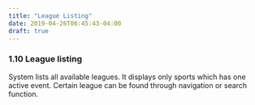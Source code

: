 ```yaml
---
title: "League Listing"
date: 2019-04-26T06:45:43-04:00
draft: true
---
```


### 1.10 League listing

System lists all available leagues. It displays only sports which has one active event. Certain league can be found through navigation or search function.
